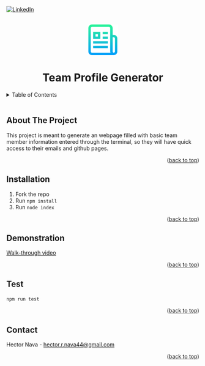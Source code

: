 <div id="top"></div>

[![LinkedIn][linkedin-shield]][linkedin-url]

<!-- Project Logo -->
<br/>
<div align="center">
    <img src="./assets/readmelogo.png" alt="Logo" width="80" height="80">
    <h1 align="center">Team Profile Generator</h1>
</div>

<!-- Table of Contents -->
<details>
    <summary>Table of Contents</summary>
    <ol>
        <li><a href="#about-the-project">About The Project</a></li>
        <li><a href="#installation">Installation</a></li>
        <li><a href="#demonstration">Demonstration</a></li>
        <li><a href="#test">Test</a></li>
        <li><a href="#contact">Contact</a></li>
    </ol>
</details>
<br/>

## About The Project
This project is meant to generate an webpage filled with basic team member information entered through the terminal, so they will have quick access to their emails and github pages.

<p align="right">(<a href="#top">back to top</a>)</p>

## Installation
<ol><li>Fork the repo</li><li>Run <code class="language-bash">npm install</code></li><li>Run <code class="language-bash">node index</code></li></ol>

<p align="right">(<a href="#top">back to top</a>)</p>

## Demonstration
[Walk-through video](https://drive.google.com/file/d/1TBON6Rw-tKMH9CIXWraH1nJGncLNAv1e/view?usp=sharing)

<p align="right">(<a href="#top">back to top</a>)</p>

## Test
<code class="language-bash">npm run test</code>

<p align="right">(<a href="#top">back to top</a>)</p>

## Contact
Hector Nava - hector.r.nava44@gmail.com

<p align="right">(<a href="#top">back to top</a>)</p>

[linkedin-shield]: https://img.shields.io/badge/-LinkedIn-black.svg?style=for-the-badge&logo=linkedin&colorB=555
[linkedin-url]: https://linkedin.com/in/hector-nava-mba
